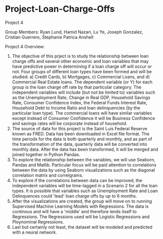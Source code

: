 # Project-Loan-Charge-Offs
Project 4 

Group Members: Ryan Lund, Hamid Nazari, Lu Ye, Joseph Gonzalez, Cristian Guerrero, Stephanie Patrica Anshell

Project 4 Overview: 
1) The objective of this prject is to study the relationship between loan charge offs and several other economic and loan variables that may have predictive power in determining if a loan charge off will occur or not. Four groups of different loan types have been formed and will be studied: a) Credit Cards, b) Mortgages, c) Commercial Loans, and d) Commercial Real Estate loans. The dependent variable (or Y) for each group is the loan charge off rate by that particular category. The independent variables will include (but not be limited to) variables such as the Unemployment Rate, Change in Real GDP, Household Savings Rate, Consumer Confidence Index, the Federal Funds Interest Rate, Household Debt to Income Ratio and loan delinquencies (by the particular loan type). The commercial loans will have similar variables except instead of Consumer Confidence it will be Business Confidence and savings rates will be corporate instead of household.
2) The source of data for this project is the Saint Luis Federal Reserve known as FRED. Data has been downloaded in Excel file format. The time periods for the data is both quarterly and monthly, and as part of the transformation of the data, quarterly data will be converted into monthly data. After the data has been transformed, it will be merged and joined together in Python Pandas. 
3) To explore the relationship between the variables, we will use Seaborn, Pandas and Matlib. Particular focus will be paid attention to correlations between the data by using Seaborn visualizations such as the diagonal correlation matrix and correlgrams.
4) To explore if the correlations between data can be improved, the independent variables will be time-lagged in a Scenario 2 for all the loan types. It is possible that variables such as Unemployment Rate and Loan Delinquences could 'lead' loan charge offs by up to 6 months.
5) After the visualizations are created, the group will move on to running Supervised Machine Learning Models with Regressions. The data is continous and will have a 'middle' and therefore lends itself to Regressions. The Regressions used will be Logistic Regressions and Ploynominal Regressions.
6) Last but certainly not least, the dataset will be modeled and predicted with a neural network. 
